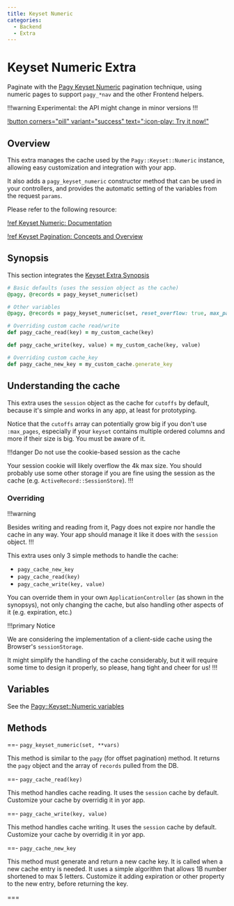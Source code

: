 ```yaml
---
title: Keyset Numeric
categories:
  - Backend
  - Extra
---
```


# Keyset Numeric Extra

Paginate with the [Pagy Keyset Numeric](/docs/api/keyset_numeric) pagination technique, using numeric pages to support `pagy_*nav`
and the other Frontend helpers.

!!!warning Experimental: the API might change in minor versions
!!!

[!button corners="pill" variant="success" text=":icon-play: Try it now!"](/playground.md#5-keyset-apps)

## Overview

This extra manages the cache used by the `Pagy::Keyset::Numeric` instance, allowing easy customization and integration with your
app.

It also adds a `pagy_keyset_numeric` constructor method that can be used in your controllers, and provides the automatic setting
of the variables from the request `params`.

Please refer to the following resource:

[!ref Keyset Numeric: Documentation](/docs/api/keyset_numeric.md)

[!ref Keyset Pagination: Concepts and Overview](/docs/api/keyset.md)

## Synopsis

This section integrates the [Keyset Extra Synopsis](/docs/extras/keyset.md)

```ruby Controller (action)
# Basic defaults (uses the session object as the cache)
@pagy, @records = pagy_keyset_numeric(set)

# Other variables
@pagy, @records = pagy_keyset_numeric(set, reset_overflow: true, max_pages: 100, **vars)
```

```ruby ApplicationController
# Overriding custom cache read/write
def pagy_cache_read(key) = my_custom_cache(key)

def pagy_cache_write(key, value) = my_custom_cache(key, value)

# Overriding custom cache_key
def pagy_cache_new_key = my_custom_cache.generate_key
```

## Understanding the cache

This extra uses the `session` object as the cache for `cutoffs` by default, because it's simple and works in any app, at least for
prototyping.

Notice that the `cutoffs` array can potentially grow big if you don't use `:max_pages`, especially if your `keyset` contains
multiple ordered columns and more if their size is big. You must be aware of it.

!!!danger Do not use the cookie-based session as the cache

Your session cookie will likely overflow the 4k max size. You should probably use some other storage if you are fine using the
session as the cache (e.g. `ActiveRecord::SessionStore`).
!!!

### Overriding

!!!warning

Besides writing and reading from it, Pagy does not expire nor handle the cache in any way. Your app should manage it like it does
with the `session` object.
!!!

This extra uses only 3 simple methods to handle the cache:

- `pagy_cache_new_key`
- `pagy_cache_read(key)`
- `pagy_cache_write(key, value)`

You can override them in your own `ApplicationController` (as shown in the synopsys), not only changing the cache, but also
handling other aspects of it (e.g. expiration, etc.)

!!!primary Notice

We are considering the implementation of a client-side cache using the Browser's `sessionStorage`.

It might simplify the handling of the cache considerably, but it will require some time to design it properly, so please, hang tight and cheer for us!
!!!

## Variables

See the [Pagy::Keyset::Numeric variables](/docs/api/keyset_numeric#variables)

## Methods

==- `pagy_keyset_numeric(set, **vars)`

This method is similar to the `pagy` (for offset pagination) method. It returns the `pagy` object and the array of `records`
pulled from the DB.

==- `pagy_cache_read(key)`

This method handles cache reading. It uses the `session` cache by default. Customize your cache by overridig it in yor app.

==- `pagy_cache_write(key, value)`

This method handles cache writing. It uses the `session` cache by default. Customize your cache by overridig it in yor app.

==- `pagy_cache_new_key`

This method must generate and return a new cache key. It is called when a new cache entry is needed. It uses a simple algorithm
that allows 1B number shortened to max 5 letters. Customize it adding expiration or other property to the new entry, before
returning the key.

===
